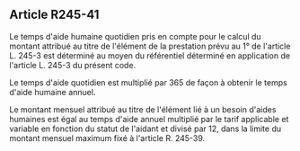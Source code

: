 ## Article R245-41

Le temps d'aide humaine quotidien pris en compte pour le calcul du montant attribué au titre de l'élément de
la prestation prévu au 1° de l'article L. 245-3 est déterminé au moyen du référentiel déterminé en application
de l'article L. 245-3 du présent code.

Le temps d'aide quotidien est multiplié par 365 de façon à obtenir le temps d'aide humaine annuel.

Le montant mensuel attribué au titre de l'élément lié à un besoin d'aides humaines est égal au temps d'aide
annuel multiplié par le tarif applicable et variable en fonction du statut de l'aidant et divisé par 12, dans la
limite du montant mensuel maximum fixé à l'article R. 245-39.

